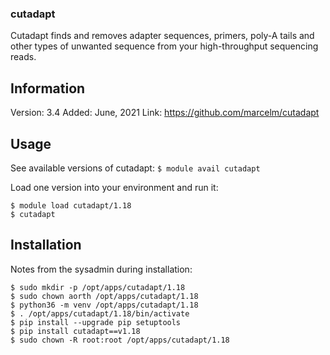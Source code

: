 ### cutadapt
Cutadapt finds and removes adapter sequences, primers, poly-A tails and other types of unwanted sequence from your high-throughput sequencing reads.




## Information
Version: 3.4
Added: June, 2021
Link: https://github.com/marcelm/cutadapt


## Usage 
See available versions of cutadapt:
  ` $ module avail cutadapt `

Load one version into your environment and run it:

```
$ module load cutadapt/1.18
$ cutadapt

```

 ## Installation
Notes from the sysadmin during installation:
```
$ sudo mkdir -p /opt/apps/cutadapt/1.18
$ sudo chown aorth /opt/apps/cutadapt/1.18
$ python36 -m venv /opt/apps/cutadapt/1.18
$ . /opt/apps/cutadapt/1.18/bin/activate
$ pip install --upgrade pip setuptools
$ pip install cutadapt==v1.18
$ sudo chown -R root:root /opt/apps/cutadapt/1.18

```